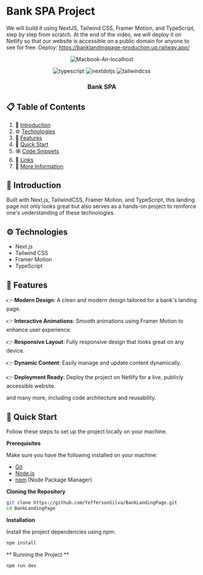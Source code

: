 # Bank SPA Project

 We will build it using NextJS, Tailwind CSS, Framer Motion, and TypeScript, step by step from scratch. At the end of the video, we will deploy it on Netlify so that our website is accessible on a public domain for anyone to see for free.
 Deploy: https://banklandingpage-production.up.railway.app/

<div align="center">

![Macbook-Air-localhost](https://github.com/user-attachments/assets/dd43cf66-2edd-483f-a968-689959dc5f71)

  <div>
    <img src="https://img.shields.io/badge/-Typescript-black?style=for-the-badge&logoColor=white&logo=typescript&color=3178C6" alt="typescript" />
    <img src="https://img.shields.io/badge/-Next_JS-black?style=for-the-badge&logoColor=white&logo=nextdotjs&color=000000" alt="nextdotjs" />
    <img src="https://img.shields.io/badge/-Tailwind_CSS-black?style=for-the-badge&logoColor=white&logo=tailwindcss&color=06B6D4" alt="tailwindcss" />
  </div>

  <h3 align="center">Bank SPA</h3>

</div>

## 📋 Table of Contents

1. 🤖 [Introduction](#introduction)
2. ⚙️ [Technologies](#technologies)
3. 🔋 [Features](#features)
4. 🤸 [Quick Start](#quick-start)
5. 🕸️ [Code Snippets](#code-snippets)
6. 🔗 [Links](#links)
7. 🚀 [More Information](#more-information)

## 🤖 Introduction

Built with Next.js, TailwindCSS, Framer Motion, and TypeScript, this landing page not only looks great but also serves as a hands-on project to reinforce one's understanding of these technologies.

## ⚙️ Technologies

- Next.js
- Tailwind CSS
- Framer Motion
- TypeScript

## 🔋 Features

👉 **Modern Design**: A clean and modern design tailored for a bank's landing page.

👉 **Interactive Animations**: Smooth animations using Framer Motion to enhance user experience.

👉 **Responsive Layout**: Fully responsive design that looks great on any device.

👉 **Dynamic Content**: Easily manage and update content dynamically.

👉 **Deployment Ready**: Deploy the project on Netlify for a live, publicly accessible website.

and many more, including code architecture and reusability.

## 🤸 Quick Start

Follow these steps to set up the project locally on your machine.

**Prerequisites**

Make sure you have the following installed on your machine:

- [Git](https://git-scm.com/)
- [Node.js](https://nodejs.org/en)
- [npm](https://www.npmjs.com/) (Node Package Manager)

**Cloning the Repository**

```bash
git clone https://github.com/YeffersonSilva/BankLandingPage.git
cd BankLandingPage
```

**Installation**

Install the project dependencies using npm:

```bash
npm install
```
** Running the Project **
```bash
npm run dev

```
